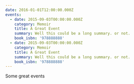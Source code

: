 ```yaml
---
date: 2016-01-01T12:00:00.000Z
events:
  - date: 2015-09-03T00:00:00.000Z
    category: Memoir
    title: A Great Event
    summary: Well this could be a long summary. or not.
    book_isbn: '978888888'
  - date: 2015-09-03T00:00:00.000Z
    category: Memoir
    title: A Great Event
    summary: Well this could be a long summary. or not.
    book_isbn: '978888888'
---
```


Some great events
